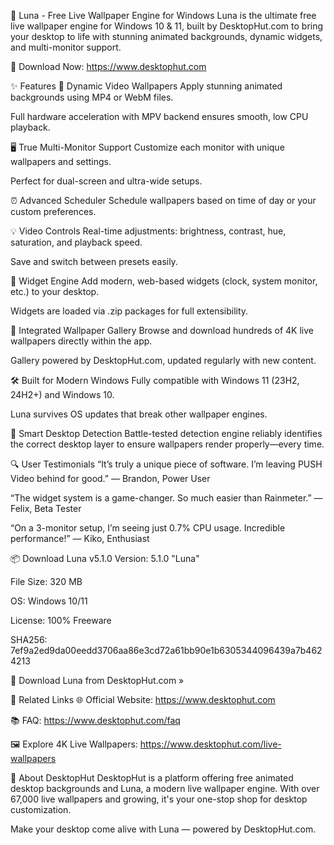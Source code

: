 🌙 Luna - Free Live Wallpaper Engine for Windows
Luna is the ultimate free live wallpaper engine for Windows 10 & 11, built by DesktopHut.com to bring your desktop to life with stunning animated backgrounds, dynamic widgets, and multi-monitor support.


🔗 Download Now: https://www.desktophut.com

✨ Features
🎥 Dynamic Video Wallpapers
Apply stunning animated backgrounds using MP4 or WebM files.

Full hardware acceleration with MPV backend ensures smooth, low CPU playback.

🖥️ True Multi-Monitor Support
Customize each monitor with unique wallpapers and settings.

Perfect for dual-screen and ultra-wide setups.

⏰ Advanced Scheduler
Schedule wallpapers based on time of day or your custom preferences.

💡 Video Controls
Real-time adjustments: brightness, contrast, hue, saturation, and playback speed.

Save and switch between presets easily.

🧩 Widget Engine
Add modern, web-based widgets (clock, system monitor, etc.) to your desktop.

Widgets are loaded via .zip packages for full extensibility.

🎨 Integrated Wallpaper Gallery
Browse and download hundreds of 4K live wallpapers directly within the app.

Gallery powered by DesktopHut.com, updated regularly with new content.

🛠️ Built for Modern Windows
Fully compatible with Windows 11 (23H2, 24H2+) and Windows 10.

Luna survives OS updates that break other wallpaper engines.

🧠 Smart Desktop Detection
Battle-tested detection engine reliably identifies the correct desktop layer to ensure wallpapers render properly—every time.

🔍 User Testimonials
“It’s truly a unique piece of software. I’m leaving PUSH Video behind for good.”
— Brandon, Power User

“The widget system is a game-changer. So much easier than Rainmeter.”
— Felix, Beta Tester

“On a 3-monitor setup, I’m seeing just 0.7% CPU usage. Incredible performance!”
— Kiko, Enthusiast

📦 Download Luna v5.1.0
Version: 5.1.0 "Luna"

File Size: 320 MB

OS: Windows 10/11

License: 100% Freeware

SHA256: 7ef9a2ed9da00eedd3706aa86e3cd72a61bb90e1b6305344096439a7b4624213

💾 Download Luna from DesktopHut.com »

🔗 Related Links
🌐 Official Website: https://www.desktophut.com

📚 FAQ: https://www.desktophut.com/faq

🖼️ Explore 4K Live Wallpapers: https://www.desktophut.com/live-wallpapers

💬 About DesktopHut
DesktopHut is a platform offering free animated desktop backgrounds and Luna, a modern live wallpaper engine. With over 67,000 live wallpapers and growing, it's your one-stop shop for desktop customization.

Make your desktop come alive with Luna — powered by DesktopHut.com.
